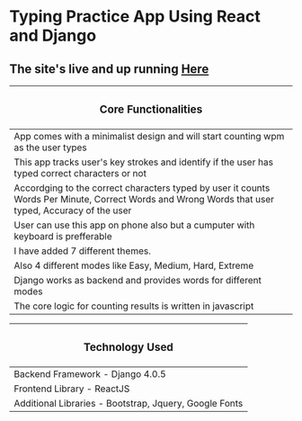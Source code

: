 # Typing Practice App Using React and Django

## The site's live and up running [Here](https://10fingers-react.netlify.app)

<table class="table table-light border border-success border-5">
    <thead>
      <tr>
        <th scope="col" class='text-center'><h3>Core Functionalities</h3></th>
      </tr>
    </thead>
    <tbody class="table-group-divider">
     <tr>
        <td>App comes with a minimalist design and will start counting wpm as the user types</td>
    </tr>
    <tr>
        <td>This app tracks user's key strokes and identify if the user has typed correct characters or not</td>
    </tr>
     <tr>
        <td>Accordging to the correct characters typed by user it counts Words Per Minute, Correct Words and Wrong Words that user typed, Accuracy of the user</td>
     </tr>
     <tr>
        <td>User can use this app on phone also but a cumputer with keyboard is prefferable</td>
     </tr>
     <tr>
        <td>I have added 7 different themes.</td>
     </tr>
     <tr>
        <td>Also 4 different modes like Easy, Medium, Hard, Extreme </td>
     </tr>
     <tr>
        <td>Django works as backend and provides words for different modes</td>
     </tr>
     <tr>
        <td>The core logic for counting results is written in javascript</td>
     </tr>
    </tbody>
  </table>    
  
   <table class="table table-light border border-success border-5 mt-5">
    <thead>
      <tr>
        <th scope="col" class='text-center'><h3>Technology Used</h3></th>
      </tr>
    </thead>
    <tbody class="table-group-divider">
     <tr>
        <td>Backend Framework - Django 4.0.5</td>
     </tr>     
     <tr>
        <td>Frontend Library - ReactJS</td>
     </tr>
     <tr>
        <td>Additional Libraries - Bootstrap, Jquery, Google Fonts</td>
     </tr>    
    </tbody>
  </table> 

